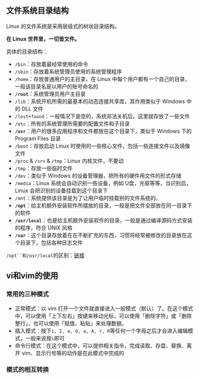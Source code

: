 ## 文件系统目录结构

Linux 的文件系统是采用层级式的树状目录结构。

**在 Linux 世界里，一切皆文件。**

具体的目录结构：

- `/bin`：存放着最经常使用的命令
- `/sbin`：存放着系统管理员使用的系统管理程序
- `/home`：存放普通用户的主目录，在 Linux 中每个用户都有一个自己的目录，一般该目录名是以用户的账号命名的
- **`/root`**：系统管理员用户主目录
- `/lib`：系统开机所需的最基本的动态连接共享库，其作用类似于 Windows 中的 DLL 文件
- `/lost+found`：一般情况下是空的，系统非法关机后，这里就存放了一些文件
- `/etc`：所有的系统管理所需要的配置文件和子目录
- **`/usr`**：用户的很多应用程序和文件都放在这个目录下，类似于 Windows 下的 Program Files 目录
- `/boot`：存放启动 Linux 时使用的一些核心文件，包括一些连接文件以及镜像文件
- `/proc` & `/srv` & `/tmp`：Linux 内核文件，不要动
- `/tmp`：存放一些临时文件
- `/dev`：类似于 Windows 的设备管理器，把所有的硬件用文件的形式存储
- `/media`：Linux 系统会自动识别一些设备，例如 U盘，光驱等等，当识别后，Linux 会把识别的设备挂载到这个目录下
- `/mnt`：系统提供该目录是为了让用户临时挂载别的文件系统的。
- **`/opt`**：给主机额外安装软件所摆放的目录，一般是把文件全部放在同一目录下的软件
- **`/usr/local`**：也是给主机额外安装软件的目录，一般是通过编译源码方式安装的程序，符合 UNIX 风格
- **`/var`**：这个目录存放着在在不断扩充的东西，习惯将经常被修改的目录放在这个目录下，包括各种日志文件

`/opt``和/usr/local`的区别：[链接](https://www.baeldung.com/linux/opt-directory)

## vi和vim的使用

### 常用的三种模式

- 正常模式：以 vim 打开一个文件就直接进入一般模式（默认）了。在这个模式中，可以使用「上下左右」按键来移动光标，可以使用「删除字符」或「删除整行」，也可以使用「赋值、粘贴」来处理数据。
- 插入模式：按下`i, I, o, O, a, A, r, R`等任何一个字母之后才会进入编辑模式，一般来说按`i`即可
- 命令行模式：在这个模式中，可以提供相关指令，完成读取、存盘、替换、离开 vim、显示行号等的动作是在此模式中完成的

### 模式的相互转换

